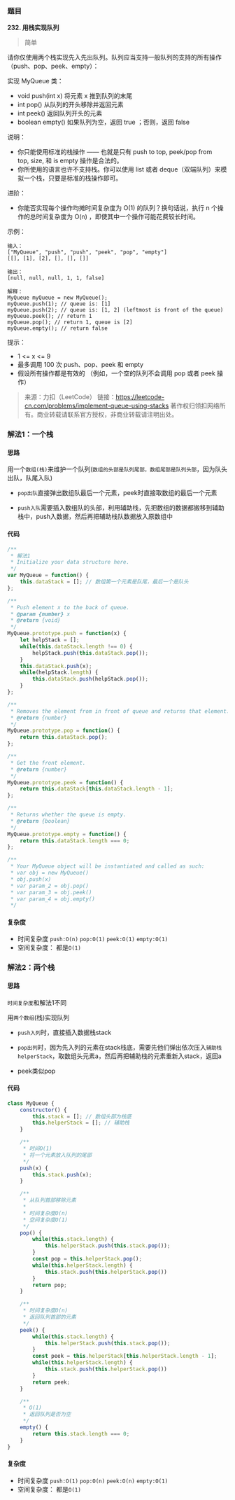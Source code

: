 ### 题目
**232. 用栈实现队列**

>简单

请你仅使用两个栈实现先入先出队列。队列应当支持一般队列的支持的所有操作（push、pop、peek、empty）：

实现 MyQueue 类：

* void push(int x) 将元素 x 推到队列的末尾
* int pop() 从队列的开头移除并返回元素
* int peek() 返回队列开头的元素
* boolean empty() 如果队列为空，返回 true ；否则，返回 false


说明：

* 你只能使用标准的栈操作 —— 也就是只有 push to top, peek/pop from top, size, 和 is empty 操作是合法的。
* 你所使用的语言也许不支持栈。你可以使用 list 或者 deque（双端队列）来模拟一个栈，只要是标准的栈操作即可。


进阶：

* 你能否实现每个操作均摊时间复杂度为 O(1) 的队列？换句话说，执行 n 个操作的总时间复杂度为 O(n) ，即使其中一个操作可能花费较长时间。


示例：
```
输入：
["MyQueue", "push", "push", "peek", "pop", "empty"]
[[], [1], [2], [], [], []]

输出：
[null, null, null, 1, 1, false]

解释：
MyQueue myQueue = new MyQueue();
myQueue.push(1); // queue is: [1]
myQueue.push(2); // queue is: [1, 2] (leftmost is front of the queue)
myQueue.peek(); // return 1
myQueue.pop(); // return 1, queue is [2]
myQueue.empty(); // return false
```


提示：
* 1 <= x <= 9
* 最多调用 100 次 push、pop、peek 和 empty
* 假设所有操作都是有效的 （例如，一个空的队列不会调用 pop 或者 peek 操作）


>来源：力扣（LeetCode）
链接：https://leetcode-cn.com/problems/implement-queue-using-stacks
著作权归领扣网络所有。商业转载请联系官方授权，非商业转载请注明出处。



### 解法1：一个栈
#### 思路

用一个`数组(栈)`来维护一个队列(`数组的头部是队列尾部，数组尾部是队列头部`，因为队头出队，队尾入队)

* `pop出队`直接弹出数组队最后一个元素，peek时直接取数组的最后一个元素

* `push入队`需要插入数组队的头部，利用辅助栈，先把数组的数据都搬移到辅助栈中，push入数据，然后再把辅助栈队数据放入原数组中

  

#### 代码
```javascript
/**
 * 解法1
 * Initialize your data structure here.
 */
var MyQueue = function() {
    this.dataStack = []; // 数组第一个元素是队尾，最后一个是队头
};

/**
 * Push element x to the back of queue. 
 * @param {number} x
 * @return {void}
 */
MyQueue.prototype.push = function(x) {
    let helpStack = [];
    while(this.dataStack.length !== 0) {
        helpStack.push(this.dataStack.pop());
    }
    this.dataStack.push(x);
    while(helpStack.length) {
        this.dataStack.push(helpStack.pop());
    }
};

/**
 * Removes the element from in front of queue and returns that element.
 * @return {number}
 */
MyQueue.prototype.pop = function() {
    return this.dataStack.pop();
};

/**
 * Get the front element.
 * @return {number}
 */
MyQueue.prototype.peek = function() {
    return this.dataStack[this.dataStack.length - 1];
};

/**
 * Returns whether the queue is empty.
 * @return {boolean}
 */
MyQueue.prototype.empty = function() {
    return this.dataStack.length === 0;
};

/**
 * Your MyQueue object will be instantiated and called as such:
 * var obj = new MyQueue()
 * obj.push(x)
 * var param_2 = obj.pop()
 * var param_3 = obj.peek()
 * var param_4 = obj.empty()
 */
```

#### 复杂度
* 时间复杂度 `push:O(n)` `pop:O(1)` `peek:O(1)` `empty:O(1)`
* 空间复杂度： 都是`O(1)`



### 解法2：两个栈

#### 思路

`时间复杂度`和解法1不同



用`两个数组`(栈)实现队列

* `push入列`时，直接插入数据栈stack
* `pop出列`时，因为先入列的元素在stack栈底，需要先他们弹出依次压入`辅助栈helperStack`，取数组头元素a，然后再把辅助栈的元素重新入stack，返回a

* peek类似pop

#### 代码

```javascript
class MyQueue {
    constructor() {
        this.stack = []; // 数组头部为栈底
        this.helperStack = []; // 辅助栈
    }

    /**
     * 时间O(1)
     * 将一个元素放入队列的尾部
     */
    push(x) {
        this.stack.push(x);
    }

    /**
     * 从队列首部移除元素
     * 
     * 时间复杂度O(n)
     * 空间复杂度O(1)
     */
    pop() {
        while(this.stack.length) {
            this.helperStack.push(this.stack.pop());
        }
        const pop = this.helperStack.pop();
        while(this.helperStack.length) {
            this.stack.push(this.helperStack.pop())
        }
        return pop;
    }

    /**
     * 时间复杂度O(n)
     * 返回队列首部的元素
     */
    peek() {
        while(this.stack.length) {
            this.helperStack.push(this.stack.pop());
        }
        const peek = this.helperStack[this.helperStack.length - 1];
        while(this.helperStack.length) {
            this.stack.push(this.helperStack.pop())
        }
        return peek;
    }

    /**
     * O(1)
     * 返回队列是否为空
     */
    empty() {
        return this.stack.length === 0;
    }
}
```

#### 复杂度

* 时间复杂度 `push:O(1)` `pop:O(n)` `peek:O(n)` `empty:O(1)`
* 空间复杂度： 都是`O(1)`
